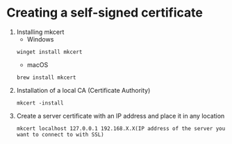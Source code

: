 # Creating a self-signed certificate

1. Installing mkcert
   - Windows
   ```
   winget install mkcert
   ```
   - macOS
   ```
   brew install mkcert
   ```
1. Installation of a local CA (Certificate Authority)
   ```
   mkcert -install
   ```
1. Create a server certificate with an IP address and place it in any location
   ```
   mkcert localhost 127.0.0.1 192.168.X.X(IP address of the server you want to connect to with SSL)
   ```
